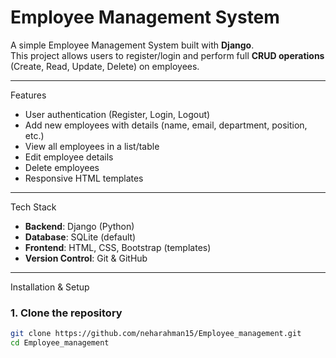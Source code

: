 # Employee Management System

A simple Employee Management System built with **Django**.  
This project allows users to register/login and perform full **CRUD operations** (Create, Read, Update, Delete) on employees.  

---

Features
- User authentication (Register, Login, Logout)
- Add new employees with details (name, email, department, position, etc.)
- View all employees in a list/table
- Edit employee details
- Delete employees
- Responsive HTML templates

---

 Tech Stack
- **Backend**: Django (Python)
- **Database**: SQLite (default)
- **Frontend**: HTML, CSS, Bootstrap (templates)
- **Version Control**: Git & GitHub

---

 Installation & Setup

### 1. Clone the repository
```bash
git clone https://github.com/neharahman15/Employee_management.git
cd Employee_management
